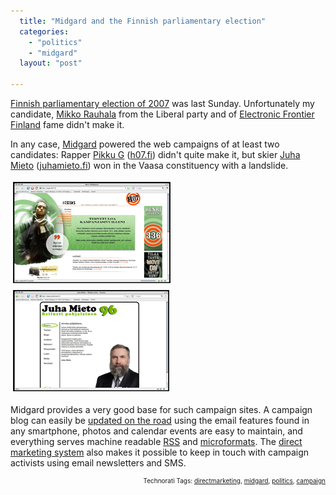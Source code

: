```yaml
---
  title: "Midgard and the Finnish parliamentary election"
  categories: 
    - "politics"
    - "midgard"
  layout: "post"

---
```

<a href="http://en.wikipedia.org/wiki/Finnish_parliamentary_election%2C_2007">Finnish parliamentary election of 2007</a> was last Sunday. Unfortunately my candidate, <a href="http://www.rauhala.name/">Mikko Rauhala</a> from the Liberal party and of <a href="http://www.effi.org/">Electronic Frontier Finland</a> fame didn't make it.

In any case, <a href="http://www.midgard-project.org/">Midgard</a> powered the web campaigns of at least two candidates: Rapper <a href="http://en.wikipedia.org/wiki/Pikku_G">Pikku G</a> (<a href="http://www.h07.fi/">h07.fi</a>) didn't quite make it, but skier <a href="http://en.wikipedia.org/wiki/Juha_Mieto">Juha Mieto</a> (<a href="http://www.juhamieto.fi/">juhamieto.fi</a>) won in the Vaasa constituency with a landslide.

<img src="/files/midgard-pikkug-2007.jpg" height="160" width="250" border="1" hspace="4" vspace="4" alt="Midgard-Pikkug-2007" />
<img src="/files/midgard-juhamieto-2007.jpg" height="160" width="248" border="1" hspace="4" vspace="4" alt="Midgard-Juhamieto-2007" />

Midgard provides a very good base for such campaign sites. A campaign blog can easily be <a href="http://bergie.iki.fi/blog/midgard_and_geotagging_via_email/">updated on the road</a> using the email features found in any smartphone, photos and calendar events are easy to maintain, and everything serves machine readable <a href="http://en.wikipedia.org/wiki/RSS">RSS</a> and <a href="http://microformats.org/">microformats</a>. The <a href="http://bergie.iki.fi/blog/direct-marketing-component-for-openpsa/">direct marketing system</a> also makes it possible to keep in touch with campaign activists using email newsletters and SMS.

<p style="text-align:right;font-size:10px;">Technorati Tags: <a href="http://www.technorati.com/tag/directmarketing" rel="tag">directmarketing</a>, <a href="http://www.technorati.com/tag/midgard" rel="tag">midgard</a>, <a href="http://www.technorati.com/tag/politics" rel="tag">politics</a>, <a href="http://www.technorati.com/tag/campaign" rel="tag">campaign</a></p>